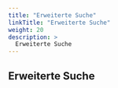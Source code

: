 ```yaml
---
title: "Erweiterte Suche"
linkTitle: "Erweiterte Suche"
weight: 20
description: >
  Erweiterte Suche
---
```


## Erweiterte Suche